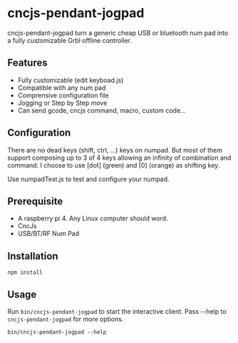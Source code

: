 # cncjs-pendant-jogpad
cncjs-pendant-jogpad turn a generic cheap USB or bluetooth num pad into a fully customizable Grbl offline controller.

## Features
- Fully customizable (edit keyboad.js)
- Compatible with any num pad
- Comprensive configuration file
- Jogging or Step by Step move
- Can send gcode, cncjs command, macro, custom code...

## Configuration
There are no dead keys (shift, ctrl, ...) keys on numpad. But most of them support composing up to 3 of 4 keys allowing an infinity of combination and command.
I choose to use [dot] (green) and [0] (orange) as shifting key. 

Use numpadTest.js to test and configure your numpad.

## Prerequisite
- A raspberry pi 4. Any Linux computer should word.
- CncJs
- USB/BT/RF Num Pad

## Installation
```
npm install
```

## Usage
Run `bin/cncjs-pendant-jogpad` to start the interactive client. Pass --help to `cncjs-pendant-jogpad` for more options.

```
bin/cncjs-pendant-jogpad --help
```
